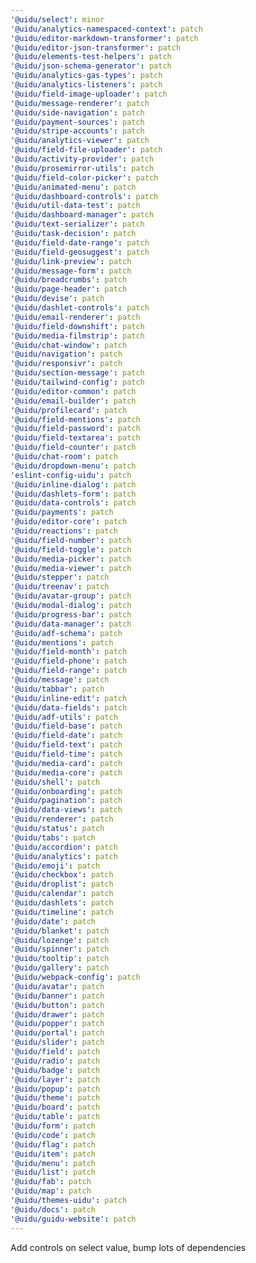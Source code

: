 ```yaml
---
'@uidu/select': minor
'@uidu/analytics-namespaced-context': patch
'@uidu/editor-markdown-transformer': patch
'@uidu/editor-json-transformer': patch
'@uidu/elements-test-helpers': patch
'@uidu/json-schema-generator': patch
'@uidu/analytics-gas-types': patch
'@uidu/analytics-listeners': patch
'@uidu/field-image-uploader': patch
'@uidu/message-renderer': patch
'@uidu/side-navigation': patch
'@uidu/payment-sources': patch
'@uidu/stripe-accounts': patch
'@uidu/analytics-viewer': patch
'@uidu/field-file-uploader': patch
'@uidu/activity-provider': patch
'@uidu/prosemirror-utils': patch
'@uidu/field-color-picker': patch
'@uidu/animated-menu': patch
'@uidu/dashboard-controls': patch
'@uidu/util-data-test': patch
'@uidu/dashboard-manager': patch
'@uidu/text-serializer': patch
'@uidu/task-decision': patch
'@uidu/field-date-range': patch
'@uidu/field-geosuggest': patch
'@uidu/link-preview': patch
'@uidu/message-form': patch
'@uidu/breadcrumbs': patch
'@uidu/page-header': patch
'@uidu/devise': patch
'@uidu/dashlet-controls': patch
'@uidu/email-renderer': patch
'@uidu/field-downshift': patch
'@uidu/media-filmstrip': patch
'@uidu/chat-window': patch
'@uidu/navigation': patch
'@uidu/responsivr': patch
'@uidu/section-message': patch
'@uidu/tailwind-config': patch
'@uidu/editor-common': patch
'@uidu/email-builder': patch
'@uidu/profilecard': patch
'@uidu/field-mentions': patch
'@uidu/field-password': patch
'@uidu/field-textarea': patch
'@uidu/field-counter': patch
'@uidu/chat-room': patch
'@uidu/dropdown-menu': patch
'eslint-config-uidu': patch
'@uidu/inline-dialog': patch
'@uidu/dashlets-form': patch
'@uidu/data-controls': patch
'@uidu/payments': patch
'@uidu/editor-core': patch
'@uidu/reactions': patch
'@uidu/field-number': patch
'@uidu/field-toggle': patch
'@uidu/media-picker': patch
'@uidu/media-viewer': patch
'@uidu/stepper': patch
'@uidu/treenav': patch
'@uidu/avatar-group': patch
'@uidu/modal-dialog': patch
'@uidu/progress-bar': patch
'@uidu/data-manager': patch
'@uidu/adf-schema': patch
'@uidu/mentions': patch
'@uidu/field-month': patch
'@uidu/field-phone': patch
'@uidu/field-range': patch
'@uidu/message': patch
'@uidu/tabbar': patch
'@uidu/inline-edit': patch
'@uidu/data-fields': patch
'@uidu/adf-utils': patch
'@uidu/field-base': patch
'@uidu/field-date': patch
'@uidu/field-text': patch
'@uidu/field-time': patch
'@uidu/media-card': patch
'@uidu/media-core': patch
'@uidu/shell': patch
'@uidu/onboarding': patch
'@uidu/pagination': patch
'@uidu/data-views': patch
'@uidu/renderer': patch
'@uidu/status': patch
'@uidu/tabs': patch
'@uidu/accordion': patch
'@uidu/analytics': patch
'@uidu/emoji': patch
'@uidu/checkbox': patch
'@uidu/droplist': patch
'@uidu/calendar': patch
'@uidu/dashlets': patch
'@uidu/timeline': patch
'@uidu/date': patch
'@uidu/blanket': patch
'@uidu/lozenge': patch
'@uidu/spinner': patch
'@uidu/tooltip': patch
'@uidu/gallery': patch
'@uidu/webpack-config': patch
'@uidu/avatar': patch
'@uidu/banner': patch
'@uidu/button': patch
'@uidu/drawer': patch
'@uidu/popper': patch
'@uidu/portal': patch
'@uidu/slider': patch
'@uidu/field': patch
'@uidu/radio': patch
'@uidu/badge': patch
'@uidu/layer': patch
'@uidu/popup': patch
'@uidu/theme': patch
'@uidu/board': patch
'@uidu/table': patch
'@uidu/form': patch
'@uidu/code': patch
'@uidu/flag': patch
'@uidu/item': patch
'@uidu/menu': patch
'@uidu/list': patch
'@uidu/fab': patch
'@uidu/map': patch
'@uidu/themes-uidu': patch
'@uidu/docs': patch
'@uidu/guidu-website': patch
---
```


Add controls on select value, bump lots of dependencies
